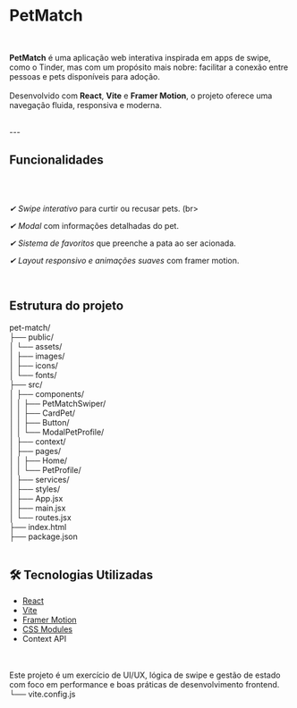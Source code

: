 # PetMatch

<br>

**PetMatch** é uma aplicação web interativa inspirada em apps de swipe, como o Tinder, mas com um propósito mais nobre:
facilitar a conexão entre pessoas e pets disponíveis para adoção.
<br>
<br>
Desenvolvido com **React**, **Vite** e **Framer Motion**, o projeto oferece uma navegação fluida, responsiva e moderna.

<br>
---

## Funcionalidades

<br>
<br>

*✔ Swipe interativo* para curtir ou recusar pets.
(br>

*✔ Modal* com informações detalhadas do pet.
<br>

*✔ Sistema de favoritos* que preenche a pata ao ser acionada.
<br>

*✔ Layout responsivo e animações suaves* com framer motion.
<br>

<br>

## Estrutura do projeto

pet-match/
<br>
├── public/
<br>
│   └── assets/
<br>
│       ├── images/
<br>
│       ├── icons/
<br>
│       └── fonts/
<br>
├── src/
<br>
│   ├── components/
<br>
│   │   ├── PetMatchSwiper/
<br>
│   │   ├── CardPet/
<br>
│   │   ├── Button/
<br>
│   │   └── ModalPetProfile/
<br>
│   ├── context/
<br>
│   ├── pages/
<br>
│   │   ├── Home/
<br>
│   │   └── PetProfile/
<br>
│   ├── services/
<br>
│   ├── styles/
<br>
│   ├── App.jsx
<br>
│   ├── main.jsx
<br>
│   └── routes.jsx
<br>
├── index.html
<br>
├── package.json
<br>
<br>

## 🛠️ Tecnologias Utilizadas

- [React](https://reactjs.org/)
- [Vite](https://vitejs.dev/)
- [Framer Motion](https://www.framer.com/motion/)
- [CSS Modules](https://github.com/css-modules/css-modules)
- Context API

<br>
<br>
Este projeto é um exercício de UI/UX, lógica de swipe e gestão de estado com foco em performance e boas práticas de desenvolvimento frontend.
└── vite.config.js
